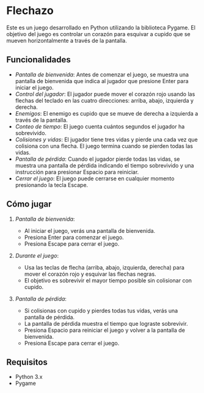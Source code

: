 # Flechazo

Este es un juego desarrollado en Python utilizando la biblioteca Pygame. El objetivo del juego es controlar un corazón para esquivar a cupido que se mueven horizontalmente a través de la pantalla. 

## Funcionalidades

- *Pantalla de bienvenida*: Antes de comenzar el juego, se muestra una pantalla de bienvenida que indica al jugador que presione Enter para iniciar el juego.
- *Control del jugador*: El jugador puede mover el corazón rojo usando las flechas del teclado en las cuatro direcciones: arriba, abajo, izquierda y derecha.
- *Enemigos*: El enemigo es cupido que se mueve de derecha a izquierda a través de la pantalla.
- *Conteo de tiempo*: El juego cuenta cuántos segundos el jugador ha sobrevivido.
- *Colisiones y vidas*: El jugador tiene tres vidas y pierde una cada vez que colisiona con una flecha. El juego termina cuando se pierden todas las vidas.
- *Pantalla de pérdida*: Cuando el jugador pierde todas las vidas, se muestra una pantalla de pérdida indicando el tiempo sobrevivido y una instrucción para presionar Espacio para reiniciar.
- *Cerrar el juego*: El juego puede cerrarse en cualquier momento presionando la tecla Escape.

## Cómo jugar

1. *Pantalla de bienvenida*: 
   - Al iniciar el juego, verás una pantalla de bienvenida. 
   - Presiona Enter para comenzar el juego.
   - Presiona Escape para cerrar el juego.

2. *Durante el juego*: 
   - Usa las teclas de flecha (arriba, abajo, izquierda, derecha) para mover el corazón rojo y esquivar las flechas negras.
   - El objetivo es sobrevivir el mayor tiempo posible sin colisionar con cupido.

3. *Pantalla de pérdida*: 
   - Si colisionas con cupido y pierdes todas tus vidas, verás una pantalla de pérdida.
   - La pantalla de pérdida muestra el tiempo que lograste sobrevivir.
   - Presiona Espacio para reiniciar el juego y volver a la pantalla de bienvenida.
   - Presiona Escape para cerrar el juego.

## Requisitos

- Python 3.x
- Pygame
